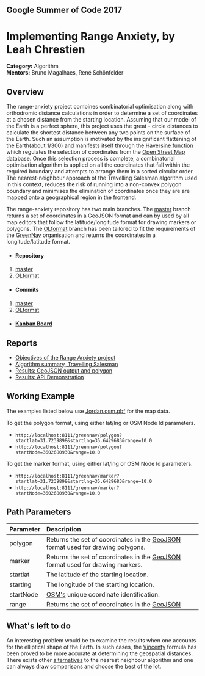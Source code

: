 ## Google Summer of Code 2017
# Implementing Range Anxiety, by Leah Chrestien

**Category:** Algorithm  
**Mentors:** Bruno Magalhaes, René Schönfelder
## Overview 
The range-anxiety project combines combinatorial optimisation along with orthodromic distance calculations in order to determine a set of coordinates at a chosen distance from the starting location. Assuming that our model of the Earth is a perfect sphere, this project uses the great - circle distances to calculate the shortest distance between any two points on the surface of the Earth. Such an assumption is motivated by the insignificant flattening of the Earth(about 1/300) and manifests itself through the [Haversine function](http://www.movable-type.co.uk/scripts/latlong.html) which regulates the selection of coordinates from the [Open Street Map](http://www.openstreetmap.org) database. Once this selection process is complete, a combinatorial optimisation algorithm  is applied on all the coordinates that fall within the required boundary and attempts to arrange them in a sorted circular order. The nearest-neighbour approach of the Travelling Salesman algorithm used in this context, reduces the risk of running into a non-convex polygon boundary and minimises the elimination of coordinates once they are are mapped onto a geographical region in the frontend. 

The range-anxiety repository has two main branches. The [master](https://github.com/Greennav/range-anxiety) branch returns a set of coordinates in a GeoJSON format and can by used by all map editors that follow the latitude/longitude format for drawing markers or polygons. The [OLformat](https://github.com/Greennav/range-anxiety/tree/OLformat) branch has been tailored to fit the requirements of the [GreenNav](https://github.com/Greennav) organisation and returns the coordinates in a longitude/latitude format. 

  * #### Repository 
  
  1. [master](https://github.com/Greennav/range-anxiety)
  2. [OLformat](https://github.com/Greennav/range-anxiety/tree/OLformat)
  
  * #### Commits
  1. [master](https://github.com/Greennav/range-anxiety/commits/master)
  2. [OLformat](https://github.com/Greennav/range-anxiety/commits/OLformat)
  
  * #### [Kanban Board](https://github.com/orgs/Greennav/projects/2)


## Reports

  * [Objectives of the Range Anxiety project](https://github.com/Greennav/range-anxiety/blob/master/docs/report1.pdf)
  * [Algorithm summary, Travelling Salesman](https://github.com/Greennav/range-anxiety/blob/master/docs/report2.pdf)
  * [Results: GeoJSON output and polygon](https://github.com/Greennav/range-anxiety/blob/master/docs/results1.pdf)
  * [Results: API Demonstration](https://github.com/Greennav/range-anxiety/blob/master/docs/results2.pdf)
  
## Working Example
The examples listed below use [Jordan.osm.pbf](http://download.geofabrik.de/asia/jordan-latest.osm.pbf) for the map data.


To get the polygon format, using either lat/lng or OSM Node Id parameters.

* ```http://localhost:8111/greennav/polygon?startlat=31.7239898&startlng=35.6429683&range=10.0```
* ```http://localhost:8111/greennav/polygon?startNode=3602680930&range=10.0```


To get the marker format, using either lat/lng or OSM Node Id parameters.

* ```http://localhost:8111/greennav/marker?startlat=31.7239898&startlng=35.6429683&range=10.0```
* ```http://localhost:8111/greennav/marker?startNode=3602680930&range=10.0```

## Path Parameters

| Parameter        | Description          
| -------------    |:-------------| 
| polygon          | Returns the set of coordinates in the [GeoJSON](http://geojson.org/) format used for drawing polygons. | 
| marker           | Returns the set of coordinates in the [GeoJSON](http://geojson.org/) format used for drawing markers.  |  
| startlat         | The latitude of the starting location.      | 
| startlng         | The longitude of the starting location.     | 
| startNode        | [OSM's](http://www.openstreetmap.org) unique coordinate identification.     | 
| range            | Returns the set of coordinates in the [GeoJSON](http://geojson.org/)        | 
  

## What's left to do

An interesting problem would be to examine the results when one accounts for the elliptical shape of the Earth. In such cases, the [Vincenty](http://www.movable-type.co.uk/scripts/latlong-vincenty.html) formula has been proved to be more accurate at determining the geospatial distances. There exists other [alternatives](https://www.cs.nmsu.edu/~dcook/thesis/paper2.html) to the nearest neighbour algorithm and one can always draw comparisons and choose the best of the lot.
